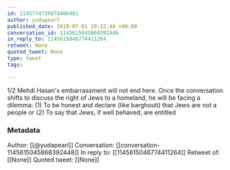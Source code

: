 ```yaml
---
id: 1145774739874406401
author: yudapearl
published_date: 2019-07-01 19:22:40 +00:00
conversation_id: 1145615045868392448
in_reply_to: 1145615046774411264
retweet: None
quoted_tweet: None
type: tweet
tags:

---
```


1/2 Mehdi Hasan's embarrassment will not end here. Once the conversation shifts to discuss the right of Jews to a homeland, he will be facing a dilemma: (1) To be honest and declare (like barghouti) that Jews are not a people or (2) To say that Jews, if well behaved, are entitled

### Metadata

Author: [[@yudapearl]]
Conversation: [[conversation-1145615045868392448]]
In reply to: [[1145615046774411264]]
Retweet of: [[None]]
Quoted tweet: [[None]]

